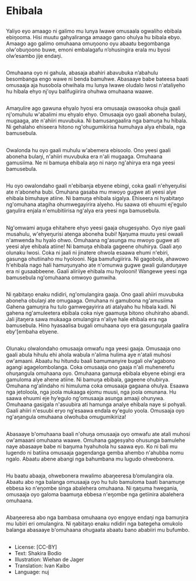 # Ehibala

##
Yaliyo eyo amaago ni galimo mu
lunya lwawe omusaala ogwaliho
ebibala ebiŋooma. Hisi muutu
gahyaliranga amaago gano ohulya
hu bibala ebyo.
Amaago ago galimo omuhaana
omuŋoono oyu abaatu begombanga
olw'obuŋoono buwe, emoni
embalagafu n’ohusingira erala mu
byosi olw’esambo jije endaŋi.

##
Omuhaana oyo ni gahula, abasaja
abahiri abavubuka n’abahulu
besombanga engo wawe ni benda
bamuhwe.
Abasaaye babe bateesa baati
omusaaja aja husobola ohwihala mu
lunya lwawe oludalo lwosi
n'ataliyeho hu hibala ehyo nj'oyu
balifugiirira ohuhwa omuhaana
waawe.

##
Amaŋulire ago gawuna ehyalo hyosi
era omusaaja owasooka ohuja gaali
nj'omuhulu w'abalimi mu ehyalo
ehyo. Omusaaja oyo gaali aboneha
bulaŋi, mugaaga, ate n'ahiiri
muvubuka.
Ni bamusangaalira nga bamuŋa hu
hibala.
Ni gehalaho ehiseera hitono
ng'ohugumikirisa humuhaya alya
ehibala, nga bamusebula.

##
Owalonda hu oyo gaali muhulu
w'abemera ebisoolo. Ono yeesi
gaali aboneha bulaŋi, n'ahiiri
muvubuka era n'ali mugaaga.
Omuhaana gamusiima. Ne ni
bamuŋa ehibala aŋo ni naŋo
ng'ahirya era nga yeesi
bamusebula.

##
Hu oyo owalondaho gaali n'ebibanja
ebyene ebingi, coka gaali
n'ehyeŋulisi ate n'aboneha bubi.
Omuhana gasaba mu mwoyo
gugwe ati yeesi alye ehibala
bimuhaye atiine.
Ni bamuŋa ehibala sigalya. Ehiseera
ni hyabitaŋo ng'omuhana atagiha
ohumwegayirira alyeho. Hu saawa
oti ehuumi ej'egulo gaŋulira enjala
n'emubitiirisa ng'alya era yeesi nga
bamusebula.

##
Ng'omwami aŋuga ehitahere ehyo yeesi gaaja ohugesyaho. Oyo
niye gaali musahulu, w'ehyeŋurisi atenga aboneha bubi! Ŋaŋuma
muutu yesi owaali n'amwenda hu hyalo ohwo. Omuhaana
ng'asunga mu mwoyo gugwe ati yeesi alye ehibala atiine!
Ni bamuŋa ehibala gageene ohuhirya. Gaali aŋo olunaku lwosi.
Coka ni jaali ni jinatere ohwola esaawa ehumi n'ebiri, gasunga
ohutiinaho mu hyolooni. Nga bamufugiirira.
Ni gagobola, ahawowo h'ehibala nago hali hamuŋunyaho ate
n'omunwa gugwe gwali gulanduŋaye era ni gusaabbeene.
Gaali aliriiye ehibala mu hyolooni! Wangewe yeesi nga
bamusebula ng'omuhaana omwoyo gumwiha.

##

##
Ni ŋabitaŋo enaku ndidiri,
ng'omulangira gaaja. Ono gaali
ahiiri muvubuka aboneha obulaŋi
ate omugaaga. Omuhana ni
gamubona ng'amusiima
Gahena gamuŋira hu tulo
gamwegayirira ati atalyaho hu
hibala kadi. Ni gahena
ng'amuleetera ebibala coka niye
gaamuŋa bitono ohuhiraho abandi.
Jali jitaŋera sawa mukaaga
omulangira n'aliye hale ehibala era
nga bamusebula. Hino hyasaalisa
bugali omuhaana oyo era
gasunguŋala gaalira eby'[embaha
ebyene.

##
Olunaku olwalondaho omusaaja omwafu nga yeesi gaaja.
Omusaaja ono gaali abula hihulu ehi ahola wabula n'alima hulima
aye n'atali muhosi ow'amaani. Abaatu hu hitundu baali
bamumanyire bugali olw'agabono agangi agagelombolanga. Coka
omusaaja ono gaaja n'ali muhenerefu ohuŋangula omuhaana oyo.
Omuhaana gamuŋa ebibala ebyene ebingi era gamuloma alye
ahene atiine.
Ni bamuŋa ebibala, gageene ohubirya. Omuhana ng'alindaho ni
himuluma coka omusaaja gagaana ohulya. Esaawa nga jetoloola,
nga joola mukaaga ejomu muusi, nga joola omunana. Hu saawa
ehuumi eje hy’egulo ng'omusaaja asunga amaaji ohunywa.
Omuhaana gasigala n'asuubira ati hamunga analye ehibala naye si
pohyali. Gaali ahiiri n'esuubi eryo ng'esaawa endala ey'egulo
yoola. Omusaaja oyo ng'aŋangula omuhaana olwohuba
omugumikiriza!

##

##
Abasaaye b'omuhaana baali
n'ohuŋa omusaaja oyo omwafu ate
atali muhosi ow'amaaani omuhaana
waawe. Omuhana gagesyaho
ohusunga bamulehe naye abasaaye
babe ni baŋuma hyahuhola hu
saawa eyo.
Ko ni bali mu lugendo ni batiina
omusaaja gagendanga gemba
ahembo n'ahubba nomu ngalo.
Abaatu abene abangi nga
bahumbana mu lugudo
ohwebonera.

##
Hu baatu abaaja, ohwebonera
mwalimo abaŋeeresa b’omulangira
ola. Abaatu abo nga balanga
omusaaja oyo hu tulo bamuloma
baati banamuŋe ebbesa ko
n'eŋombe singa abalehera
omuhaana.
Ni ŋaŋuma hwegania, omusaaja oyo
galoma baamuŋa ebbesa n'eŋombe
nga getiinira abalehera omuhaana.

##
Abaŋeeresa abo nga bambasa
omuhaana oyo engoye endaŋi nga
bamuŋira mu lubiri eri omulangira.
Ni ŋabitaŋo enaku ndidiri nga
bategeha omukolo balanga
abasaaye b'omuhaana ohugaata
abaatu bano ababiiri mu bufumbo.

##
* License: [CC-BY]
* Text: Shakira Bodio
* Illustration: Wiehan de Jager
* Translation: Ivan Kaibo
* Language: nuj
